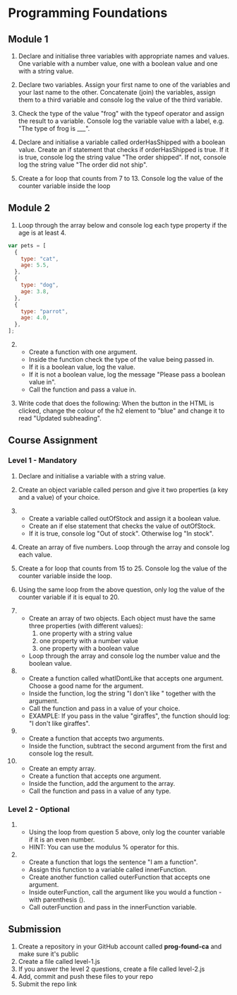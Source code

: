 # Programming Foundations

## Module 1

1. Declare and initialise three variables with appropriate names and values. One variable with a number value, one with a boolean value and one with a string value.

2. Declare two variables. Assign your first name to one of the variables and your last name to the other. Concatenate (join) the variables, assign them to a third variable and console log the value of the third variable.

3. Check the type of the value "frog" with the typeof operator and assign the result to a variable. Console log the variable value with a label, e.g. "The type of frog is \_\_\_".

4. Declare and initialise a variable called orderHasShipped with a boolean value. Create an if statement that checks if orderHasShipped is true. If it is true, console log the string value "The order shipped". If not, console log the string value "The order did not ship".

5. Create a for loop that counts from 7 to 13. Console log the value of the counter variable inside the loop

## Module 2

1. Loop through the array below and console log each type property if the age is at least 4.

```js
var pets = [
  {
    type: "cat",
    age: 5.5,
  },
  {
    type: "dog",
    age: 3.8,
  },
  {
    type: "parrot",
    age: 4.0,
  },
];
```

2.  - Create a function with one argument.
    - Inside the function check the type of the value being passed in.
    - If it is a boolean value, log the value.
    - If it is not a boolean value, log the message "Please pass a boolean value in".
    - Call the function and pass a value in.

3.  Write code that does the following: When the button in the HTML is clicked, change the colour of the h2 element to "blue" and change it to read "Updated subheading".

## Course Assignment

### Level 1 - Mandatory

1. Declare and initialise a variable with a string value.

2. Create an object variable called person and give it two properties (a key and a value) of your choice.

3. - Create a variable called outOfStock and assign it a boolean value.
   - Create an if else statement that checks the value of outOfStock.
   - If it is true, console log "Out of stock". Otherwise log "In stock".

4. Create an array of five numbers. Loop through the array and console log each value.

5. Create a for loop that counts from 15 to 25. Console log the value of the counter variable inside the loop.

6. Using the same loop from the above question, only log the value of the counter variable if it is equal to 20.

7. - Create an array of two objects. Each object must have the same three properties (with different values):
     1. one property with a string value
     2. one property with a number value
     3. one property with a boolean value
   - Loop through the array and console log the number value and the boolean value.

8. - Create a function called whatIDontLike that accepts one argument. Choose a good name for the argument.
   - Inside the function, log the string "I don't like " together with the argument.
   - Call the function and pass in a value of your choice.
   - EXAMPLE: If you pass in the value "giraffes", the function should log: "I don't like giraffes".

9. - Create a function that accepts two arguments.
   - Inside the function, subtract the second argument from the first and console log the result.

10. - Create an empty array.
    - Create a function that accepts one argument.
    - Inside the function, add the argument to the array.
    - Call the function and pass in a value of any type.

### Level 2 - Optional

1.  - Using the loop from question 5 above, only log the counter variable if it is an even number.
    - HINT: You can use the modulus % operator for this.

2.  - Create a function that logs the sentence "I am a function".
    - Assign this function to a variable called innerFunction.
    - Create another function called outerFunction that accepts one argument.
    - Inside outerFunction, call the argument like you would a function - with parenthesis ().
    - Call outerFunction and pass in the innerFunction variable.

## Submission

1. Create a repository in your GitHub account called **prog-found-ca** and make sure it's public
2. Create a file called level-1.js
3. If you answer the level 2 questions, create a file called level-2.js
4. Add, commit and push these files to your repo
5. Submit the repo link
